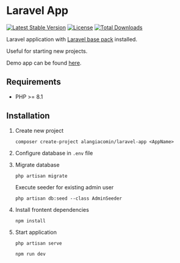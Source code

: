 
# Laravel App

[![Latest Stable Version](https://img.shields.io/packagist/v/alangiacomin/laravel-app)](https://packagist.org/packages/alangiacomin/laravel-app)
[![License](https://img.shields.io/packagist/l/alangiacomin/laravel-app)](https://packagist.org/packages/alangiacomin/laravel-app)
[![Total Downloads](https://img.shields.io/packagist/dt/alangiacomin/laravel-app)](https://packagist.org/packages/alangiacomin/laravel-app)

Laravel application with [Laravel base pack](https://github.com/alangiacomin/laravel-base-pack) installed.

Useful for starting new projects.

Demo app can be found [here](https://github.com/alangiacomin/laravel-app-demo).

## Requirements

- PHP >= 8.1

## Installation

1. Create new project
    ```
    composer create-project alangiacomin/laravel-app <AppName>
    ```

2. Configure database in `.env` file

3. Migrate database
    ```
    php artisan migrate
    ```
   Execute seeder for existing admin user
    ```
    php artisan db:seed --class AdminSeeder
    ```
   
4. Install frontent dependencies
    ```
    npm install
    ```
   
5. Start application
    ```
    php artisan serve
    ```
    ```
    npm run dev
    ```
